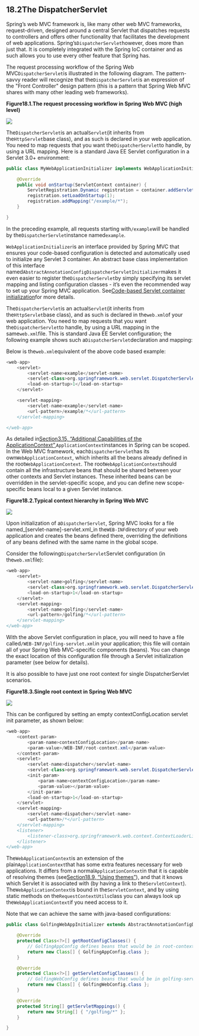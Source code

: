 ## 18.2The DispatcherServlet

Spring’s web MVC framework is, like many other web MVC frameworks, request-driven, designed around a central Servlet that dispatches requests to controllers and offers other functionality that facilitates the development of web applications. Spring’s`DispatcherServlet`however, does more than just that. It is completely integrated with the Spring IoC container and as such allows you to use every other feature that Spring has.

The request processing workflow of the Spring Web MVC`DispatcherServlet`is illustrated in the following diagram. The pattern-savvy reader will recognize that the`DispatcherServlet`is an expression of the "Front Controller" design pattern \(this is a pattern that Spring Web MVC shares with many other leading web frameworks\).

**Figure18.1.The request processing workflow in Spring Web MVC \(high level\)**

![](https://docs.spring.io/spring/docs/5.0.0.M5/spring-framework-reference/html/images/mvc.png)

The`DispatcherServlet`is an actual`Servlet`\(it inherits from the`HttpServlet`base class\), and as such is declared in your web application. You need to map requests that you want the`DispatcherServlet`to handle, by using a URL mapping. Here is a standard Java EE Servlet configuration in a Servlet 3.0+ environment:

```java
public class MyWebApplicationInitializer implements WebApplicationInitializer {

	@Override
	public void onStartup(ServletContext container) {
		ServletRegistration.Dynamic registration = container.addServlet("example", new DispatcherServlet());
		registration.setLoadOnStartup(1);
		registration.addMapping("/example/*");
	}

}
```

In the preceding example, all requests starting with`/example`will be handled by the`DispatcherServlet`instance named`example`.

`WebApplicationInitializer`is an interface provided by Spring MVC that ensures your code-based configuration is detected and automatically used to initialize any Servlet 3 container. An abstract base class implementation of this interface named`AbstractAnnotationConfigDispatcherServletInitializer`makes it even easier to register the`DispatcherServlet`by simply specifying its servlet mapping and listing configuration classes - it’s even the recommended way to set up your Spring MVC application. See[Code-based Servlet container initialization](https://docs.spring.io/spring/docs/5.0.0.M5/spring-framework-reference/html/mvc.html#mvc-container-config)for more details.

The`DispatcherServlet`is an actual`Servlet`\(it inherits from the`HttpServlet`base class\), and as such is declared in the`web.xml`of your web application. You need to map requests that you want the`DispatcherServlet`to handle, by using a URL mapping in the same`web.xml`file. This is standard Java EE Servlet configuration; the following example shows such a`DispatcherServlet`declaration and mapping:

Below is the`web.xml`equivalent of the above code based example:

```java
<web-app>
	<servlet>
		<servlet-name>example</servlet-name>
		<servlet-class>org.springframework.web.servlet.DispatcherServlet</servlet-class>
		<load-on-startup>1</load-on-startup>
	</servlet>

	<servlet-mapping>
		<servlet-name>example</servlet-name>
		<url-pattern>/example/*</url-pattern>
	</servlet-mapping>

</web-app>
```

As detailed in[Section3.15, “Additional Capabilities of the ApplicationContext”](https://docs.spring.io/spring/docs/5.0.0.M5/spring-framework-reference/html/beans.html#context-introduction),`ApplicationContext`instances in Spring can be scoped. In the Web MVC framework, each`DispatcherServlet`has its own`WebApplicationContext`, which inherits all the beans already defined in the root`WebApplicationContext`. The root`WebApplicationContext`should contain all the infrastructure beans that should be shared between your other contexts and Servlet instances. These inherited beans can be overridden in the servlet-specific scope, and you can define new scope-specific beans local to a given Servlet instance.

**Figure18.2.Typical context hierarchy in Spring Web MVC**

![](https://docs.spring.io/spring/docs/5.0.0.M5/spring-framework-reference/html/images/mvc-context-hierarchy.png)

Upon initialization of a`DispatcherServlet`, Spring MVC looks for a file named_\[servlet-name\]-servlet.xml_in the`WEB-INF`directory of your web application and creates the beans defined there, overriding the definitions of any beans defined with the same name in the global scope.

Consider the following`DispatcherServlet`Servlet configuration \(in the`web.xml`file\):

```java
<web-app>
	<servlet>
		<servlet-name>golfing</servlet-name>
		<servlet-class>org.springframework.web.servlet.DispatcherServlet</servlet-class>
		<load-on-startup>1</load-on-startup>
	</servlet>
	<servlet-mapping>
		<servlet-name>golfing</servlet-name>
		<url-pattern>/golfing/*</url-pattern>
	</servlet-mapping>
</web-app>
```

With the above Servlet configuration in place, you will need to have a file called`/WEB-INF/golfing-servlet.xml`in your application; this file will contain all of your Spring Web MVC-specific components \(beans\). You can change the exact location of this configuration file through a Servlet initialization parameter \(see below for details\).

It is also possible to have just one root context for single DispatcherServlet scenarios.

**Figure18.3.Single root context in Spring Web MVC**

![](https://docs.spring.io/spring/docs/5.0.0.M5/spring-framework-reference/html/images/mvc-root-context.png)

This can be configured by setting an empty contextConfigLocation servlet init parameter, as shown below:

```java
<web-app>
	<context-param>
		<param-name>contextConfigLocation</param-name>
		<param-value>/WEB-INF/root-context.xml</param-value>
	</context-param>
	<servlet>
		<servlet-name>dispatcher</servlet-name>
		<servlet-class>org.springframework.web.servlet.DispatcherServlet</servlet-class>
		<init-param>
			<param-name>contextConfigLocation</param-name>
			<param-value></param-value>
		</init-param>
		<load-on-startup>1</load-on-startup>
	</servlet>
	<servlet-mapping>
		<servlet-name>dispatcher</servlet-name>
		<url-pattern>/*</url-pattern>
	</servlet-mapping>
	<listener>
		<listener-class>org.springframework.web.context.ContextLoaderListener</listener-class>
	</listener>
</web-app>
```

The`WebApplicationContext`is an extension of the plain`ApplicationContext`that has some extra features necessary for web applications. It differs from a normal`ApplicationContext`in that it is capable of resolving themes \(see[Section18.9, “Using themes”](https://docs.spring.io/spring/docs/5.0.0.M5/spring-framework-reference/html/mvc.html#mvc-themeresolver)\), and that it knows which Servlet it is associated with \(by having a link to the`ServletContext`\). The`WebApplicationContext`is bound in the`ServletContext`, and by using static methods on the`RequestContextUtils`class you can always look up the`WebApplicationContext`if you need access to it.

Note that we can achieve the same with java-based configurations:

```java
public class GolfingWebAppInitializer extends AbstractAnnotationConfigDispatcherServletInitializer {

	@Override
	protected Class<?>[] getRootConfigClasses() {
		// GolfingAppConfig defines beans that would be in root-context.xml
		return new Class[] { GolfingAppConfig.class };
	}

	@Override
	protected Class<?>[] getServletConfigClasses() {
		// GolfingWebConfig defines beans that would be in golfing-servlet.xml
		return new Class[] { GolfingWebConfig.class };
	}

	@Override
	protected String[] getServletMappings() {
		return new String[] { "/golfing/*" };
	}

}
```

  


